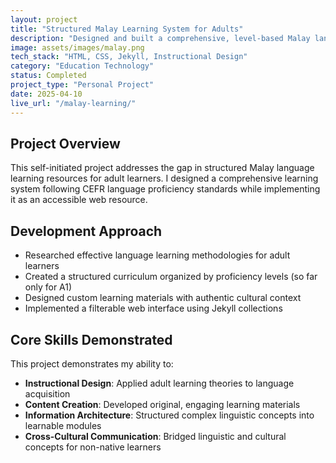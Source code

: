 ```yaml
---
layout: project
title: "Structured Malay Learning System for Adults"
description: "Designed and built a comprehensive, level-based Malay language learning resource for adult learners."
image: assets/images/malay.png
tech_stack: "HTML, CSS, Jekyll, Instructional Design"
category: "Education Technology"
status: Completed
project_type: "Personal Project"
date: 2025-04-10
live_url: "/malay-learning/"
---
```


## Project Overview
This self-initiated project addresses the gap in structured Malay language learning resources for adult learners. I designed a comprehensive learning system following CEFR language proficiency standards while implementing it as an accessible web resource.

## Development Approach
- Researched effective language learning methodologies for adult learners
- Created a structured curriculum organized by proficiency levels (so far only for A1)
- Designed custom learning materials with authentic cultural context
- Implemented a filterable web interface using Jekyll collections

## Core Skills Demonstrated
This project demonstrates my ability to:
- **Instructional Design**: Applied adult learning theories to language acquisition
- **Content Creation**: Developed original, engaging learning materials
- **Information Architecture**: Structured complex linguistic concepts into learnable modules
- **Cross-Cultural Communication**: Bridged linguistic and cultural concepts for non-native learners